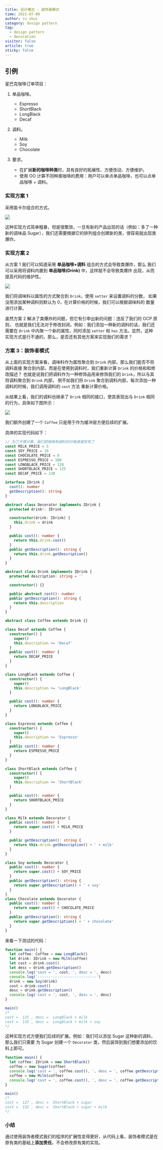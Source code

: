 ```yaml
---
title: 设计模式 - 装饰者模式
time: 2021-07-09
author: ru shui
category: design pattern
tag:
  - design pattern
  - decoration
visitor: false
article: true
sticky: false
---
```


## 引例

星巴克咖啡订单项目：

1. 单品咖啡。

   - Espresso
   - ShortBlack
   - LongBlack
   - Decaf

2. 调料。

   - Milk
   - Soy
   - Chocolate

3. 要求。
   - 在扩展**新的咖啡种类**时，具有良好的拓展性、方便改动、方便维护。
   - 使用 OO 计算不同种类咖啡的费用：用户可以单点单品咖啡，也可以点单品咖啡 + 调料。

### 实现方案 1

采用笛卡尔组合的方式。

![](./images/2021-07-12-06-37-27.png)

这种实现方式简单粗暴，但是很繁琐，一旦有新的产品出现的话（例如：多了一种新的调味品
Sugar），我们还需要根据它的排列组合创建新的类，很容易就出现类爆炸。

### 实现方案 2

从方案 1 我们可以知道采用 **单品咖啡+调料** 组合的方式会导致类爆炸，那么
我们可以采用将调料内置到 **单品咖啡(Drink)** 中，这样就不会导致类爆炸
出现，从而提高代码的维护性。

![](./images/2021-07-12-06-52-11.png)

我们将调味料以属性的方式聚合到 `Drink`，使用 `setter` 来设置调料的分数，
如果没用添加某种调料则默认为 0，在计算价格的时候，我们可以根据调味料的
数量进行计算。

虽然方案 2 解决了类爆炸的问题，但它有引申出新的问题：违反了我们的 OCP 原则，
也就是我们无法对于修改封闭。例如：我们添加一种新的调料的话，我们还需要在
`Drink` 中内聚一个新的属性，同时添加 `setter` 和 `has` 方法。显然，这种
实现方式是行不通的，那么，是否还有其他方案来实现我们的需求？

### 方案 3：装饰者模式

从上面的实现方案来看，调味料作为属性聚合到 `Drink` 内部，那么我们能否不将调料直接
聚合到内部，而是在使用到调料时，我们重新计算 `Drink` 的价格和和修改描述？
也就是说我们把调料作为一种修饰品用来修饰我们的 `Drink`，所以与其将调料聚合到 `Drink` 内部，
倒不如我们将 `Drink` 聚合到调料内部，每次添加一种调料的时候，我们调用调料的 `cost` 方法
重新计算价格。

从结果上看，我们的调料也继承了 `Drink` 相同的接口，使其表现出与 `Drink` 相同的行为，具体如下图所示：

![](./images/2021-07-13-06-41-31.png)

我们额外创建了一个 `Coffee` 只是用于作为缓冲层方便后续的扩展。

具体的实现代码如下：

```typescript
// 为了方便计算，我们把咖啡和调料的价格直接写死了
const MILK_PRICE = 5
const SOY_PRICE = 10
const CHOCOLATE_PRICE = 8
const ESPRESSO_PRICE = 100
const LONGBLACK_PRICE = 120
const SHORTBLACK_PRICE = 125
const DECAF_PRICE = 130

interface IDrink {
  cost(): number
  getDescription(): string
}

abstract class Decorator implements IDrink {
  protected drink!: IDrink

  constructor(drink: IDrink) {
    this.drink = drink
  }

  public cost(): number {
    return this.drink.cost()
  }
  public getDescription(): string {
    return this.drink.getDescription()
  }
}

abstract class Drink implements IDrink {
  protected description: string = ''

  constructor() {}

  public abstract cost(): number
  public getDescription(): string {
    return this.description
  }
}

abstract class Coffee extends Drink {}

class Decaf extends Coffee {
  constructor() {
    super()
    this.description += 'Decaf'
  }
  public cost(): number {
    return DECAF_PRICE
  }
}

class LongBlack extends Coffee {
  constructor() {
    super()
    this.description += 'LongBlack'
  }

  public cost(): number {
    return LONGBLACK_PRICE
  }
}

class Espresso extends Coffee {
  constructor() {
    super()
    this.description += 'Espresso'
  }
  public cost(): number {
    return ESPRESSO_PRICE
  }
}

class ShortBlack extends Coffee {
  constructor() {
    super()
    this.description += 'ShortBlack'
  }

  public cost(): number {
    return SHORTBLACK_PRICE
  }
}

class Milk extends Decorator {
  public cost(): number {
    return super.cost() + MILK_PRICE
  }

  public getDescription(): string {
    return this.drink.getDescription() + ' + milk'
  }
}

class Soy extends Decorator {
  public cost(): number {
    return super.cost() + SOY_PRICE
  }
  public getDescription(): string {
    return super.getDescription() + ' + soy'
  }
}
class Chocolate extends Decorator {
  public cost(): number {
    return super.cost() + CHOCOLATE_PRICE
  }
  public getDescription(): string {
    return super.getDescription() + ' + chocolate'
  }
}
```

来看一下测试的代码：

```typescript
function main() {
  let coffee: Coffee = new LongBlack()
  let drink: IDrink = new Milk(coffee)
  let cost = drink.cost()
  let desc = drink.getDescription()
  console.log('cost = ', cost, ', desc = ', desc)
  console.log('---------------------------')
  drink = new Soy(drink)
  cost = drink.cost()
  desc = drink.getDescription()
  console.log('cost = ', cost, ', desc = ', desc)
}

main()
/*
cost =  125 , desc =  LongBlack + milk
cost =  135 , desc =  LongBlack + milk + soy
*/
```

这种实现方式方便我们后续的扩展。例如：我们可以添加 Sugar 这种新的调料，那么我们只需要
为 Sugar 创建一个 `Decorator` 类，然后装饰到我们想要添加的饮料上即可。

```typescript
function main() {
  let coffee: IDrink = new ShortBlack()
  coffee = new Sugar(coffee)
  console.log('cost = ', coffee.cost(), ', desc = ', coffee.getDescription())
  coffee = new Milk(coffee)
  console.log('cost = ', coffee.cost(), ', desc = ', coffee.getDescription())
}

main()
/*
cost =  127 , desc =  ShortBlack + sugar
cost =  132 , desc =  ShortBlack + sugar + milk
*/
```

### 小结

通过使用装饰者模式我们的程序的扩展性变得更好，从代码上看，装饰者模式是在
原有类的基础上**添加责任**，不会修改原有类的实现。
